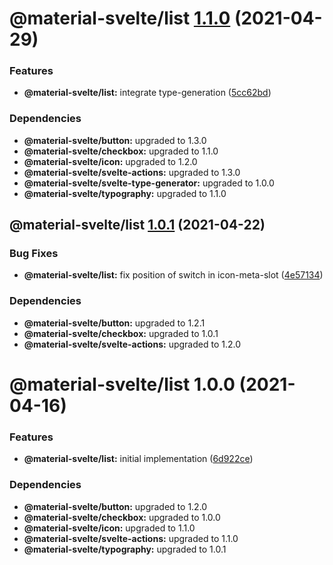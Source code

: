 # @material-svelte/list [1.1.0](https://github.com/material-svelte/material-svelte/compare/@material-svelte/list@1.0.1...@material-svelte/list@1.1.0) (2021-04-29)


### Features

* **@material-svelte/list:** integrate type-generation ([5cc62bd](https://github.com/material-svelte/material-svelte/commit/5cc62bd4b0dc9837d988ff13de46770846832835))





### Dependencies

* **@material-svelte/button:** upgraded to 1.3.0
* **@material-svelte/checkbox:** upgraded to 1.1.0
* **@material-svelte/icon:** upgraded to 1.2.0
* **@material-svelte/svelte-actions:** upgraded to 1.3.0
* **@material-svelte/svelte-type-generator:** upgraded to 1.0.0
* **@material-svelte/typography:** upgraded to 1.1.0

## @material-svelte/list [1.0.1](https://github.com/material-svelte/material-svelte/compare/@material-svelte/list@1.0.0...@material-svelte/list@1.0.1) (2021-04-22)


### Bug Fixes

* **@material-svelte/list:** fix position of switch in icon-meta-slot ([4e57134](https://github.com/material-svelte/material-svelte/commit/4e57134f5151e105a28a61de14eac49444099078))





### Dependencies

* **@material-svelte/button:** upgraded to 1.2.1
* **@material-svelte/checkbox:** upgraded to 1.0.1
* **@material-svelte/svelte-actions:** upgraded to 1.2.0

# @material-svelte/list 1.0.0 (2021-04-16)


### Features

* **@material-svelte/list:** initial implementation ([6d922ce](https://github.com/material-svelte/material-svelte/commit/6d922ce4aa8e678a3882a29f9a4b4c85683a8cba))





### Dependencies

* **@material-svelte/button:** upgraded to 1.2.0
* **@material-svelte/checkbox:** upgraded to 1.0.0
* **@material-svelte/icon:** upgraded to 1.1.0
* **@material-svelte/svelte-actions:** upgraded to 1.1.0
* **@material-svelte/typography:** upgraded to 1.0.1
